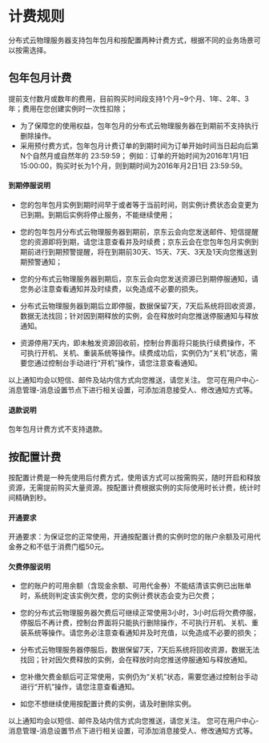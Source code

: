 # 计费规则

分布式云物理服务器支持包年包月和按配置两种计费方式，根据不同的业务场景可以按需选择。

## 包年包月计费

提前支付数月或数年的费用，目前购买时间段支持1个月~9个月、1年、2年、3年；费用在您创建实例时一次性扣除；

- 为了保障您的使用权益，包年包月的分布式云物理服务器在到期前不支持执行删除操作。
- 采用预付费方式，包年包月计费订单的到期时间为订单开始时间当日起向后第N个自然月或自然年的 23:59:59；
例如：订单的开始时间为2016年1月1日 15:00:00，购买时长为1个月，则到期时间为2016年月2日1日 23:59:59。

#### 到期停服说明

- 您的包年包月实例到期时间早于或者等于当前时间，则实例计费状态会变更为已到期。到期后实例将停止服务，不能继续使用；

- 您的包年包月分布式云物理服务器到期前，京东云会向您发送邮件、短信提醒您的资源即将到期，请您注意查看并及时续费；京东云会在您包年包月实例到期前进行到期预警提醒，将在到期前30天、15天、7天、3天及1天向您推送到期预警通知；

- 您的分布式云物理服务器到期后，京东云会向您发送资源已到期停服通知，请您务必注意查看通知并及时续费，以免造成不必要的损失。

- 分布式云物理服务器到期后立即停服，数据保留7天，7天后系统将回收资源，数据无法找回；针对因到期释放的实例，会在释放时向您推送停服通知与释放通知。

- 资源停用7天内，即未触发资源回收前，控制台界面将只能执行续费操作，不可执行开机、关机、重装系统等操作。续费成功后，实例仍为“关机”状态，需要您通过控制台手动进行“开机”操作，请您注意查看通知。

以上通知均会以短信、邮件及站内信方式向您推送，请您关注。
您可在用户中心\-消息管理\-消息设置节点下进行相关设置，可添加消息接受人、修改通知方式等。

#### 退款说明
包年包月计费方式不支持退款。

## 按配置计费

按配置计费是一种先使用后付费方式，使用该方式可以按需购买，随时开启和释放资源，无需提前购买大量资源。按配置计费根据实例的实际使用时长计费，统计时间精确到秒。

#### 开通要求

开通要求：为保证您的正常使用，开通按配置计费的实例时您的账户余额及可用代金券之和不低于消费门槛50元。

#### 欠费停服说明

- 您的账户的可用余额（含现金余额、可用代金券）不能结清该实例已出账单时，系统则判定该实例欠费，您的实例计费状态会变为已欠费；

- 您的分布式云物理服务器欠费后可继续正常使用3小时，3小时后将欠费停服，停服后不再计费，控制台界面将只能执行删除操作，不可执行开机、关机、重装系统等操作。请您务必注意查看通知并及时充值，以免造成不必要的损失；

- 分布式云物理服务器停服后，数据保留7天，7天后系统将回收资源，数据无法找回；针对因欠费释放的实例，会在释放时向您推送停服通知与释放通知。

- 您补缴欠费金额后可正常使用，实例仍为“关机”状态，需要您通过控制台手动进行“开机”操作，请您注意查看通知。

- 如您不想继续使用按配置计费的实例，请及时删除实例。

以上通知均会以短信、邮件及站内信方式向您推送，请您关注。
您可在用户中心\-消息管理\-消息设置节点下进行相关设置，可添加消息接受人、修改通知方式等。
